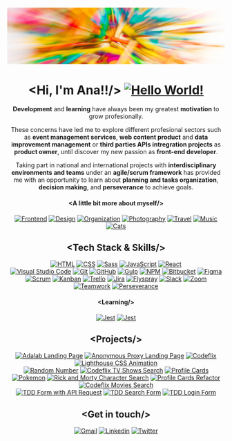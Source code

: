 ![Ana Guerra Abaroa Profile](./images/profile_banner.jpg)

<h1 align="center">&lt;Hi, I'm Ana!!/&gt; <a href="https://github.com/anaguerraabaroa"
    ><img
      title="Hello World!"
      alt="Hello World!"
      src="https://cdn.icon-icons.com/icons2/1325/PNG/48/hifive4x_86990.png"
  /></a></h1>

<p align="center">
  <strong>Development</strong> and <strong>learning</strong> have always been my greatest <strong>motivation</strong> to grow
  profesionally.
</p>

<p align="center">
  These concerns have led me to explore different profesional sectors such as
  <strong>event management services</strong>, <strong>web content product</strong> and <strong>data improvement management</strong> or <strong>third parties APIs intregration projects</strong> as <strong>product owner</strong>, until
  discover my new passion as <strong>front-end developer</strong>.
</p>

<p align="center">
  Taking part in national and international projects with <strong>interdisciplinary environments and teams</strong> under an <strong>agile/scrum framework</strong> has provided me with an opportunity to learn about <strong>planning and tasks organization</strong>, <strong>decision making</strong>, and <strong>perseverance</strong> to achieve goals.
</p>

<h4 align="center">&lt;A little bit more about myself/&gt;</h4>

<div align="center">
  <a href="https://github.com/anaguerraabaroa"
    ><img
      title="Frontend"
      alt="Frontend"
      src="https://icon-icons.com/icons2/936/PNG/32/open-laptop-computer_icon-icons.com_73474.png"
  /></a>
  <a href="https://github.com/anaguerraabaroa"
    ><img
      title="Design"
      alt="Design"
      src="https://icon-icons.com/icons2/2389/PNG/32/figma_logo_icon_145280.png"
  /></a>
  <a href="https://github.com/anaguerraabaroa"
    ><img
      title="Organization"
      alt="Organization"
      src="https://icon-icons.com/icons2/2644/PNG/32/kanban_fill_icon_159491.png"
  /></a>
  <a href="https://github.com/anaguerraabaroa"
    ><img
      title="Photography"
      alt="Photography"
      src="https://icon-icons.com/icons2/934/PNG/32/photo-camera-black-tool_icon-icons.com_72960.png"
  /></a>
  <a href="https://github.com/anaguerraabaroa"
    ><img
      title="Travel"
      alt="Travel"
      src="https://icon-icons.com/icons2/1862/PNG/32/planetearth_118372.png"
  /></a>
  <a href="https://github.com/anaguerraabaroa"
    ><img
      title="Music"
      alt="Music"
      src="https://icon-icons.com/icons2/607/PNG/32/headphone-audio-tool-in-black-version_icon-icons.com_56296.png"
  /></a>
  <a href="https://github.com/anaguerraabaroa"
    ><img
      title="Cats"
      alt="Cats"
      src="https://icon-icons.com/icons2/622/PNG/32/baidu-paw-logo_icon-icons.com_57182.png"
  /></a>
</div>

<h2 align="center">&lt;Tech Stack & Skills/&gt;</h2>

<div align="center">
  <a href="https://html.spec.whatwg.org/"
    ><img
      title="HTML"
      alt="HTML"
      src="https://img.shields.io/badge/-HTML5-E34F26?style=for-the-badge&logo=html5&logoColor=white"
  /></a>
  <a href="https://www.w3.org/Style/CSS/"
    ><img
      title="CSS"
      alt="CSS"
      src="https://img.shields.io/badge/-CSS3-1572B6?style=for-the-badge&logo=css3&logoColor=white"
  /></a>
  <a href="https://sass-lang.com/"
    ><img
      title="Sass"
      alt="Sass"
      src="https://img.shields.io/badge/-SASS-cc6699?style=for-the-badge&logo=sass&logoColor=ffffff"
  /></a>
  <a href="https://www.ecma-international.org/ecma-262/"
    ><img
      title="JavaScript"
      alt="JavaScript"
      src="https://img.shields.io/badge/-JavaScript-F7DF1E?style=for-the-badge&logo=javascript&logoColor=black"
  /></a>
  <a href="https://es.reactjs.org/"
    ><img
      title="React"
      alt="React"
      src="https://img.shields.io/badge/-React-61DAFB?style=for-the-badge&logo=react&logoColor=black"
  /></a>
</div>
<div align="center">
  <a href="https://code.visualstudio.com/"
    ><img
      title="Visual Studio Code"
      alt="Visual Studio Code"
      src="https://img.shields.io/badge/-VSCode-007ACC?style=for-the-badge&logo=visual-studio-code&logoColor=white"
  /></a>
  <a href="https://git-scm.com/"
    ><img
      title="Git"
      alt="Git"
      src="https://img.shields.io/badge/-Git-F05032?style=for-the-badge&logo=git&logoColor=white"
  /></a>
  <a href="https://github.com/"
    ><img
      title="GitHub"
      alt="GitHub"
      src="https://img.shields.io/badge/-GitHub-181717?style=for-the-badge&logo=github&logoColor=white"
  /></a>
  <a href="https://gulpjs.com/"
    ><img
      title="Gulp"
      alt="Gulp"
      src="https://img.shields.io/badge/-Gulp-CF4647?style=for-the-badge&logo=gulp&logoColor=white"
  /></a>
  <a href="https://www.npmjs.com/"
    ><img
      title="NPM"
      alt="NPM"
      src="https://img.shields.io/badge/-npm-CB3837?style=for-the-badge&logo=npm&logoColor=white"
  /></a>
  <a href="https://bitbucket.org/"
    ><img
      title="Bitbucket"
      alt="Bitbucket"
      src="https://img.shields.io/badge/-Bitbucket-0052CC?style=for-the-badge&logo=bitbucket&logoColor=white"
  /></a>
 <a href="https://www.figma.com/"
    ><img
      title="Figma"
      alt="Figma"
      src="https://img.shields.io/badge/-Figma-F24E1E?style=for-the-badge&logo=figma&logoColor=white"
  /></a>
</div>


<div align="center">
  <a href="https://agilemanifesto.org/iso/es/manifesto.html"
    ><img
      title="Scrum"
      alt="Scrum"
      src="https://img.shields.io/badge/-Scrum-0052CC?style=for-the-badge&logo=jira-software&logoColor=white"
  /></a>
  <a href="https://kanbantool.com/kanban-library/introduction/"
    ><img
      title="Kanban"
      alt="Kanban"
      src="https://img.shields.io/badge/-Kanban-0079BF?style=for-the-badge&logo=trello&logoColor=white"
  /></a>
  <a href="https://trello.com/es/"
    ><img
      title="Trello"
      alt="Trello"
      src="https://img.shields.io/badge/-Trello-0079BF?style=for-the-badge&logo=trello&logoColor=white"
  /></a>
  <a href="https://www.atlassian.com/es/software/jira"
    ><img
      title="Jira"
      alt="Jira"
      src="https://img.shields.io/badge/-Jira-0052CC?style=for-the-badge&logo=jira&logoColor=white"
  /></a>
  <a href="https://www.flyspray.org/"
    ><img
      title="Flyspray"
      alt="Flyspray"
      src="https://img.shields.io/badge/-Flyspray-0052CC?style=for-the-badge&logo=jira&logoColor=white"
  /></a>
  <a href="https://slack.com/intl/es-es/"
    ><img
      title="Slack"
      alt="Slack"
      src="https://img.shields.io/badge/-Slack-4A154B?style=for-the-badge&logo=slack&logoColor=white"
  /></a>
  <a href="https://zoom.us/"
    ><img
      title="Zoom"
      alt="Zoom"
      src="https://img.shields.io/badge/-Zoom-2D8CFF?style=for-the-badge&logo=zoom&logoColor=white"
  /></a>
    </div>
    <div align="center">
  <a href="https://github.com/anaguerraabaroa/"
    ><img
      title="Teamwork"
      alt="Teamwork"
      src="https://img.shields.io/badge/-Teamwork-6264A7?style=for-the-badge&logo=microsoft-teams&logoColor=white"
  /></a>
  <a href="https://github.com/anaguerraabaroa/"
    ><img
      title="Perseverance"
      alt="Perseverance"
      src="https://img.shields.io/badge/-Perseverance-4285F4?style=for-the-badge&logo=google-drive&logoColor=white"
  /></a>
</div>

<h4 align="center">&lt;Learning/&gt;</h4>

<div align="center">
  <a href="https://jestjs.io/"
    ><img
      title="Jest"
      alt="Jest"
      src="https://img.shields.io/badge/-Jest-C21325?style=for-the-badge&logo=jest&logoColor=white"
  /></a>
  <a href="https://testing-library.com/"
    ><img
      title="Jest"
      alt="Jest"
      src="https://img.shields.io/badge/-Testing Library-E33332?style=for-the-badge&logo=testing-library&logoColor=white"
  /></a>
</div>

<h2 align="center">&lt;Projects/&gt;</h2>

<div align="center">
  <a href="https://github.com/anaguerraabaroa/adalab-landing-page"
    ><img
      title="Adalab Landing Page"
      alt="Adalab Landing Page"
      src="https://img.shields.io/badge/Adalab_Landing_Page-000000?style=for-the-badge&logo=html5&logoColor=white&labelColor=E34F26"
  /></a>
  <a href="https://github.com/anaguerraabaroa/anonymous-proxy-landing-page"
    ><img
      title="Anonymous Proxy Landing Page"
      alt="Anonymous Proxy Landing Page"
      src="https://img.shields.io/badge/Anonymous_Proxy_Landing_Page-000000?style=for-the-badge&logo=html5&logoColor=white&labelColor=E34F26"
  /></a>
  <a href="https://github.com/anaguerraabaroa/codeflix"
    ><img
      title="Codeflix"
      alt="Codeflix"
      src="https://img.shields.io/badge/Codeflix-000000?style=for-the-badge&logo=html5&logoColor=white&labelColor=E34F26"
  /></a>
  <a href="https://github.com/anaguerraabaroa/lighthouse"
    ><img
      title="Lighthouse CSS Animation"
      alt="Lighthouse CSS Animation"
      src="https://img.shields.io/badge/Lighthouse-000000?style=for-the-badge&logo=css3&logoColor=white&labelColor=1572B6"
  /></a>
</div>
<div align="center">
  <a href="https://github.com/anaguerraabaroa/random-number"
    ><img
      title="Random Number"
      alt="Random Number"
      src="https://img.shields.io/badge/Random_Number-000000?style=for-the-badge&logo=javascript&logoColor=black&labelColor=F7DF1E"
  /></a>   
  <a href="https://github.com/anaguerraabaroa/javascript-codeflix-shows-search"
    ><img
      title="Codeflix TV Shows Search"
      alt="Codeflix TV Shows Search"
      src="https://img.shields.io/badge/Codeflix_TV_Shows_Search-000000?style=for-the-badge&logo=javascript&logoColor=black&labelColor=F7DF1E"
  /></a>
  <a href="https://github.com/anaguerraabaroa/profile-cards">
    <img
      title="Profile Cards"
      alt="Profile Cards"
      src="https://img.shields.io/badge/Profile_Cards-000000?style=for-the-badge&logo=javascript&logoColor=black&labelColor=F7DF1E"
  /></a>
</div>
<div align="center">
  <a href="https://github.com/anaguerraabaroa/pokemon"
    ><img
      title="Pokemon"
      alt="Pokemon"
      src="https://img.shields.io/badge/Pokemon-000000?style=for-the-badge&logo=react&logoColor=black&labelColor=61DAFB"
  /></a>
  <a href="https://github.com/anaguerraabaroa/rick-and-morty-character-search"
    ><img
      title="Rick and Morty Character Search"
      alt="Rick and Morty Character Search"
      src="https://img.shields.io/badge/Rick_and_Morty_Character_Search-000000?style=for-the-badge&logo=react&logoColor=black&labelColor=61DAFB"
  /></a>
  <a href="https://github.com/anaguerraabaroa/profile-cards-refactor"
    ><img
      title="Profile Cards Refactor"
      alt="Profile Cards Refactor"
      src="https://img.shields.io/badge/Profile_Cards_Refactor-000000?style=for-the-badge&logo=react&logoColor=black&labelColor=61DAFB"
  /></a>
  <a href="https://github.com/anaguerraabaroa/react-codeflix-movies-search"
    ><img
      title="Codeflix Movies Search"
      alt="Codeflix Movies Search"
      src="https://img.shields.io/badge/Codeflix_Movies_Search-000000?style=for-the-badge&logo=react&logoColor=black&labelColor=61DAFB"
  /></a>
</div>
<div align="center">
  <a href="https://github.com/anaguerraabaroa/react-tdd-form"
    ><img
      title="TDD Form with API Request"
      alt="TDD Form with API Request"
      src="https://img.shields.io/badge/-TDD_Form_with_API_Request-000000?style=for-the-badge&logo=testing-library&logoColor=white&labelColor=E33332"
  /></a>
    <a href="https://github.com/anaguerraabaroa/react-tdd-search-form"
    ><img
      title="TDD Search Form"
      alt="TDD Search Form"
      src="https://img.shields.io/badge/-TDD_Search_Form-000000?style=for-the-badge&logo=testing-library&logoColor=white&labelColor=E33332"
  /></a>
        <a href="https://github.com/anaguerraabaroa/react-tdd-login-form"
    ><img
      title="TDD Login Form"
      alt="TDD Login Form"
      src="https://img.shields.io/badge/-TDD_Login_Form-000000?style=for-the-badge&logo=testing-library&logoColor=white&labelColor=E33332"
  /></a>
</div>

<h2 align="center">&lt;Get in touch/&gt;</h2>

<div align="center">
  <a href="mailto:ana.guerra.abaroa@gmail.com"
    ><img
      title="Gmail"
      alt="Gmail"
      src="https://img.shields.io/badge/-Gmail-EA4335?style=for-the-badge&logo=gmail&logoColor=white"
  /></a>
  <a href="https://www.linkedin.com/in/anaguerraabaroa/"
    ><img
      title="Linkedin"
      alt="Linkedin"
      src="https://img.shields.io/badge/-Linkedin-0077B5?style=for-the-badge&logo=linkedin&logoColor=white"
  /></a>
  <a href="https://twitter.com/anaguerraabaroa/"
    ><img
      title="Twitter"
      alt="Twitter"
      src="https://img.shields.io/badge/-Twitter-1DA1F2?style=for-the-badge&logo=twitter&logoColor=white"
  /></a>
</div>

